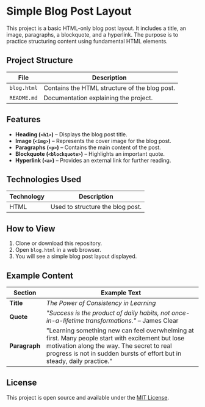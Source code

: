 # Simple Blog Post Layout

This project is a basic HTML-only blog post layout. It includes a title, an image, paragraphs, a blockquote, and a hyperlink. The purpose is to practice structuring content using fundamental HTML elements.

## Project Structure

| File         | Description                                   |
|-------------|-----------------------------------------------|
| `blog.html` | Contains the HTML structure of the blog post. |
| `README.md` | Documentation explaining the project.         |

## Features

- **Heading (`<h1>`)** – Displays the blog post title.
- **Image (`<img>`)** – Represents the cover image for the blog post.
- **Paragraphs (`<p>`)** – Contains the main content of the post.
- **Blockquote (`<blockquote>`)** – Highlights an important quote.
- **Hyperlink (`<a>`)** – Provides an external link for further reading.

## Technologies Used

| Technology | Description                        |
|------------|------------------------------------|
| HTML       | Used to structure the blog post.  |

## How to View

1. Clone or download this repository.
2. Open `blog.html` in a web browser.
3. You will see a simple blog post layout displayed.

## Example Content

| Section      | Example Text |
|-------------|-------------|
| **Title** | *The Power of Consistency in Learning* |
| **Quote** | *"Success is the product of daily habits, not once-in-a-lifetime transformations."* – James Clear |
| **Paragraph** | "Learning something new can feel overwhelming at first. Many people start with excitement but lose motivation along the way. The secret to real progress is not in sudden bursts of effort but in steady, daily practice." |

## License

This project is open source and available under the [MIT License](LICENSE).
